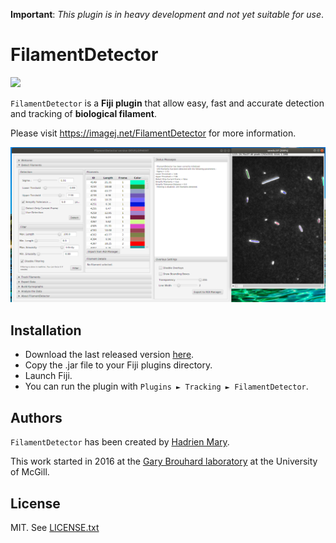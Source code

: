 **Important**: *This plugin is in heavy development and not yet suitable for use*.

# FilamentDetector

[![](https://travis-ci.org/hadim/FilamentDetector.svg?branch=master)](https://travis-ci.org/hadim/FilamentDetector)

`FilamentDetector` is a **Fiji plugin** that allow easy, fast and accurate detection and tracking of **biological filament**.

Please visit https://imagej.net/FilamentDetector for more information.

![Screenshot of FilamentDetector](./screenshot.png "Screenshot of FilamentDetector")

## Installation

- Download the last released version [here](http://maven.imagej.net/service/local/artifact/maven/redirect?r=releases&g=org.scijava&a=FilamentDetector&v=RELEASE&e=jar).
- Copy the .jar file to your Fiji plugins directory.
- Launch Fiji.
- You can run the plugin with `Plugins ► Tracking ► FilamentDetector`.

## Authors

`FilamentDetector` has been created by [Hadrien Mary](mailto:hadrien.mary@gmail.com).

This work started in 2016 at the [Gary Brouhard laboratory](http://brouhardlab.mcgill.ca/) at the University of McGill.

## License

MIT. See [LICENSE.txt](LICENSE.txt)
